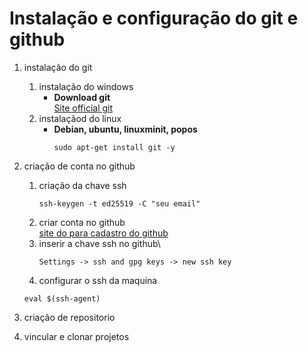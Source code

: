 # Instalação e configuração do git e github


1. instalação do git 
   1. instalação do windows 
       - **Download git** \
         [Site official git](https://git-scm.com)
   1. instalaçãod do linux
      - **Debian, ubuntu, linuxminit, popos**
         ```
         sudo apt-get install git -y
         ```
2. criação de conta no github
   1. criação da chave ssh
      ```
      ssh-keygen -t ed25519 -C "seu email"
      ```
   1. criar conta no github \
      [site do para cadastro do github](https://github.com/signup?ref_cta=Sign+up&ref_loc=header+logged+out&ref_page=%2F&source=header-home)
   1. inserir a chave ssh no github\
      ```
      Settings -> ssh and gpg keys -> new ssh key
      ```
   1. configurar o ssh da maquina
   ```
   eval $(ssh-agent)
   ```
3. criação de repositorio

4. vincular e clonar projetos
